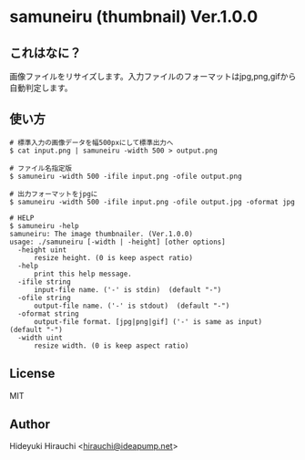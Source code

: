 samuneiru (thumbnail) Ver.1.0.0
===============================

これはなに？
------------

画像ファイルをリサイズします。入力ファイルのフォーマットはjpg,png,gifから自動判定します。

使い方
------

```
# 標準入力の画像データを幅500pxにして標準出力へ
$ cat input.png | samuneiru -width 500 > output.png

# ファイル名指定版
$ samuneiru -width 500 -ifile input.png -ofile output.png

# 出力フォーマットをjpgに
$ samuneiru -width 500 -ifile input.png -ofile output.jpg -oformat jpg

# HELP
$ samuneiru -help
samuneiru: The image thumbnailer. (Ver.1.0.0)
usage: ./samuneiru [-width | -height] [other options]
  -height uint
      resize height. (0 is keep aspect ratio)
  -help
      print this help message.
  -ifile string
      input-file name. ('-' is stdin)  (default "-")
  -ofile string
      output-file name. ('-' is stdout)  (default "-")
  -oformat string
      output-file format. [jpg|png|gif] ('-' is same as input) (default "-")
  -width uint
      resize width. (0 is keep aspect ratio)
```

License
-------

MIT

Author
------

Hideyuki Hirauchi &lt;hirauchi@ideapump.net&gt;
